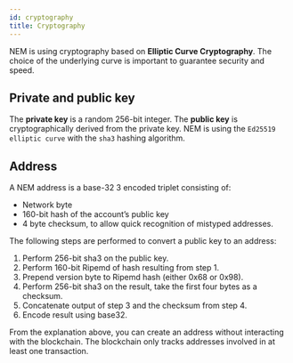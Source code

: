 ```yaml
---
id: cryptography
title: Cryptography
---
```

NEM is using cryptography based on **Elliptic Curve Cryptography**. The choice of the underlying curve is important to guarantee security and speed.

## Private and public key

The **private key** is a random 256-bit integer. The **public key** is cryptographically derived from the private key. NEM is using the `Ed25519 elliptic curve` with the `sha3` hashing algorithm.

## Address

A NEM address is a base-32 3 encoded triplet consisting of:

- Network byte
- 160-bit hash of the account’s public key
- 4 byte checksum, to allow quick recognition of mistyped addresses.

The following steps are performed to convert a public key to an address:

1. Perform 256-bit sha3 on the public key.
2. Perform 160-bit Ripemd of hash resulting from step 1.
3. Prepend version byte to Ripemd hash (either 0x68 or 0x98).
4. Perform 256-bit sha3 on the result, take the first four bytes as a checksum.
5. Concatenate output of step 3 and the checksum from step 4.
6. Encode result using base32.

From the explanation above, you can create an address without interacting with the blockchain. The blockchain only tracks addresses involved in at least one transaction.
